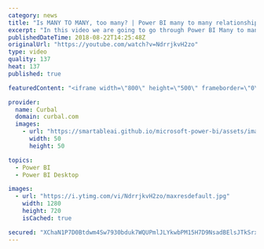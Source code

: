 ```yaml
---
category: news
title: "Is MANY TO MANY, too many? | Power BI many to many relationships explained"
excerpt: "In this video we are going to go through Power BI Many to many relationships that were realeased in the POwer BI desktop July 2018 update.  This is what we will cover: 1. What are Many to many relationships 2. Why you should avoid them  3. How to avoid them  Questions, comments? Let me know in the comment"
publishedDateTime: 2018-08-22T14:25:48Z
originalUrl: "https://youtube.com/watch?v=NdrrjkvH2zo"
type: video
quality: 137
heat: 137
published: true

featuredContent: "<iframe width=\"800\" height=\"500\" frameborder=\"0\" src=\"https://www.youtube.com/embed/NdrrjkvH2zo\" allow=\"accelerometer; autoplay; encrypted-media; gyroscope; picture-in-picture\" allowfullscreen></iframe>"

provider:
  name: Curbal
  domain: curbal.com
  images:
    - url: "https://smartableai.github.io/microsoft-power-bi/assets/images/organizations/curbal.com-50x50.jpg"
      width: 50
      height: 50

topics:
  - Power BI
  - Power BI Desktop

images:
  - url: "https://i.ytimg.com/vi/NdrrjkvH2zo/maxresdefault.jpg"
    width: 1280
    height: 720
    isCached: true

secured: "XChaN1P7D0Btdwm4Sw7930bduk7WQUPmlJLYkwbPM15H7D9NsadBElsJTkSrxD2MMAH+ALeiqj4sG4gcLPS6w8HQHR1K3ogwsJV9EV36pYDpMNCF6AUbmc8G8L4aUHd599TKKw5YplY9Xw18DiM6RTbNBX/133Xf+e4Gt1jxxzU+uP+PpbdN2XSJRIkm7plIYVntZXUx1kunVEndSQws5TunZTvbwx2Jy1NEzlxuHl7YjOHGhCAXXC1OT+EDKuFbBuVxkj3L+aRbhz10edxi4s/n2/Lx3ZkCmcMjRqGTbQrTFDQM3IoaPDTAKeUXDBzNDYhqNbdG5gPVwO7owA6dmiscoix1k2BNdJLPeTnJBGCzCCEhDBksW9WyvuH1nleE6ZitExDIFjNKfciXAZRCmLY0azPCzHg6KHU+jVtjbqdy/x1VeK8hTLM+MNBPMsTh;UMF4gfIXFGqY35afCkq2rw=="
---
```


